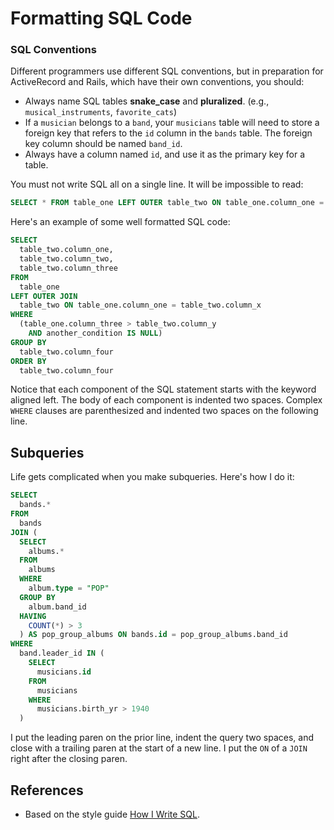 # Formatting SQL Code

### SQL Conventions

Different programmers use different SQL conventions, but in
preparation for ActiveRecord and Rails, which have their own
conventions, you should:

* Always name SQL tables **snake\_case** and
  **pluralized**. (e.g., `musical_instruments`, `favorite_cats`)
* If a `musician` belongs to a `band`, your `musicians` table will
  need to store a foreign key that refers to the `id` column in the
  `bands` table.  The foreign key column should be named `band_id`.
* Always have a column named `id`, and use it as the primary key for a
  table.

You must not write SQL all on a single line. It will be impossible to
read:

```sql
SELECT * FROM table_one LEFT OUTER table_two ON table_one.column_one = table_two.column_x WHERE (table_one.column_three > table_two.column_y ...
```

Here's an example of some well formatted SQL code:

```sql
SELECT
  table_two.column_one,
  table_two.column_two,
  table_two.column_three
FROM
  table_one
LEFT OUTER JOIN
  table_two ON table_one.column_one = table_two.column_x
WHERE
  (table_one.column_three > table_two.column_y
    AND another_condition IS NULL)
GROUP BY
  table_two.column_four
ORDER BY
  table_two.column_four
```

Notice that each component of the SQL statement starts with the
keyword aligned left. The body of each component is indented two
spaces. Complex `WHERE` clauses are parenthesized and indented two
spaces on the following line.

## Subqueries

Life gets complicated when you make subqueries. Here's how I do it:

```sql
SELECT
  bands.*
FROM
  bands
JOIN (
  SELECT
    albums.*
  FROM
    albums
  WHERE
    album.type = "POP"
  GROUP BY
    album.band_id
  HAVING
    COUNT(*) > 3
  ) AS pop_group_albums ON bands.id = pop_group_albums.band_id
WHERE
  band.leader_id IN (
    SELECT
      musicians.id
    FROM
      musicians
    WHERE
      musicians.birth_yr > 1940
  )
```

I put the leading paren on the prior line, indent the query two
spaces, and close with a trailing paren at the start of a new line. I
put the `ON` of a `JOIN` right after the closing paren.

## References

* Based on the style guide [How I Write SQL][how-i-write-sql].

[how-i-write-sql]: http://www.craigkerstiens.com/2012/11/17/how-i-write-sql
